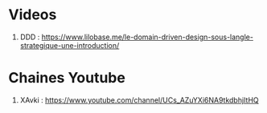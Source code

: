 # Videos

1. DDD : https://www.lilobase.me/le-domain-driven-design-sous-langle-strategique-une-introduction/

# Chaines Youtube

1. XAvki : https://www.youtube.com/channel/UCs_AZuYXi6NA9tkdbhjItHQ
